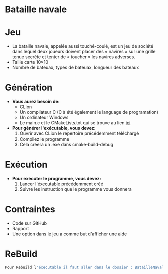 



# Bataille navale
# Jeu
- La bataille navale, appelée aussi touché-coulé, est un jeu de société dans lequel deux joueurs doivent placer des « navires » sur une grille tenue secrète et tenter de « toucher » les navires adverses. 
- Taille carte 10×10
- Nombre de bateuax, types de bateuax, longueur des bateaux
# Génération
* **Vous aurez besoin de:**
  * CLion
  * Un compilateur C (C à été également le language de programation)
  * Un ordinateur Windows
  * Le main.c et le CMakeLists.txt qui se trouve au lien [ici](https://github.com/Ruimmp/BatailleNavale)
* **Pour générer l'exécutable, vous devez:**
  1. Ouvrir avec CLion le repertoire précédemment téléchargé
  2. Compilez le programme
  3. Cela créera un .exe dans cmake-build-debug
# Exécution
* **Pour exécuter le programme, vous devez:**
  1. Lancer l'éxecutable précédemment créé
  2. Suivre les instruction que le programme vous donnera
# Contraintes
* Code sur GitHub
* Rapport
 * Une option dans le jeu a comme but d'afficher une aide
# ReBuild
```bash
Pour Rebuild l'éxecutable il faut aller dans le dossier : BatailleNaval et, clicker sur main.c, cela vous premettra de l'ouvrir dans CLion.
```
